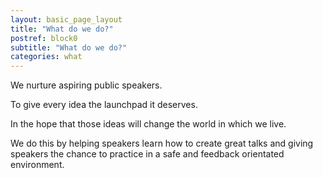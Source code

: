 ```yaml
---
layout: basic_page_layout
title: "What do we do?"
postref: block0
subtitle: "What do we do?"
categories: what
---
```


We nurture aspiring public speakers.

To give every idea the launchpad it deserves.

In the hope that those ideas will change the world in which we live.

We do this by helping speakers learn how to create great talks and giving speakers 
the chance to practice in a safe and feedback orientated environment.
